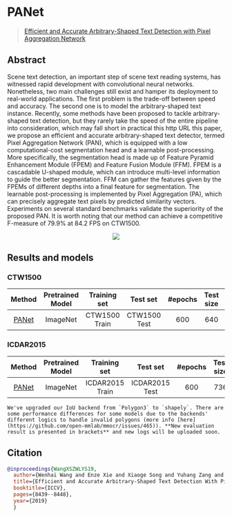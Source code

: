 # PANet

> [Efficient and Accurate Arbitrary-Shaped Text Detection with Pixel Aggregation Network](https://arxiv.org/abs/1908.05900)

<!-- [ALGORITHM] -->

## Abstract

Scene text detection, an important step of scene text reading systems, has witnessed rapid development with convolutional neural networks. Nonetheless, two main challenges still exist and hamper its deployment to real-world applications. The first problem is the trade-off between speed and accuracy. The second one is to model the arbitrary-shaped text instance. Recently, some methods have been proposed to tackle arbitrary-shaped text detection, but they rarely take the speed of the entire pipeline into consideration, which may fall short in practical this http URL this paper, we propose an efficient and accurate arbitrary-shaped text detector, termed Pixel Aggregation Network (PAN), which is equipped with a low computational-cost segmentation head and a learnable post-processing. More specifically, the segmentation head is made up of Feature Pyramid Enhancement Module (FPEM) and Feature Fusion Module (FFM). FPEM is a cascadable U-shaped module, which can introduce multi-level information to guide the better segmentation. FFM can gather the features given by the FPEMs of different depths into a final feature for segmentation. The learnable post-processing is implemented by Pixel Aggregation (PA), which can precisely aggregate text pixels by predicted similarity vectors. Experiments on several standard benchmarks validate the superiority of the proposed PAN. It is worth noting that our method can achieve a competitive F-measure of 79.9% at 84.2 FPS on CTW1500.

<div align=center>
<img src="https://user-images.githubusercontent.com/22607038/142795741-0e1ea962-1596-47c2-8671-27bbe87d0df8.png"/>
</div>

## Results and models

### CTW1500

|                       Method                        | Pretrained Model | Training set  |   Test set   | #epochs | Test size |    Recall     |   Precision   |     Hmean     |                       Download                        |
| :-------------------------------------------------: | :--------------: | :-----------: | :----------: | :-----: | :-------: | :-----------: | :-----------: | :-----------: | :---------------------------------------------------: |
| [PANet](configs/textdet/panet/panet_r18_fpem_ffm_600e_ctw1500.py) |     ImageNet     | CTW1500 Train | CTW1500 Test |   600   |    640    | 0.776 (0.717) | 0.838 (0.835) | 0.806 (0.801) | [model](https://download.openmmlab.com/mmocr/textdet/panet/panet_r18_fpem_ffm_sbn_600e_ctw1500_20210219-3b3a9aa3.pth) \| [log](https://download.openmmlab.com/mmocr/textdet/panet/panet_r18_fpem_ffm_sbn_600e_ctw1500_20210219-3b3a9aa3.log.json) |

### ICDAR2015

|                       Method                       | Pretrained Model |  Training set   |    Test set    | #epochs | Test size |    Recall    |  Precision   |     Hmean     |                       Download                       |
| :------------------------------------------------: | :--------------: | :-------------: | :------------: | :-----: | :-------: | :----------: | :----------: | :-----------: | :--------------------------------------------------: |
| [PANet](configs/textdet/panet/panet_r18_fpem_ffm_600e_icdar2015.py) |     ImageNet     | ICDAR2015 Train | ICDAR2015 Test |   600   |    736    | 0.734 (0.74) | 0.856 (0.86) | 0.791 (0.795) | [model](https://download.openmmlab.com/mmocr/textdet/panet/panet_r18_fpem_ffm_sbn_600e_icdar2015_20210219-42dbe46a.pth) \| [log](https://download.openmmlab.com/mmocr/textdet/panet/panet_r18_fpem_ffm_sbn_600e_icdar2015_20210219-42dbe46a.log.json) |

```{note}
We've upgraded our IoU backend from `Polygon3` to `shapely`. There are some performance differences for some models due to the backends' different logics to handle invalid polygons (more info [here](https://github.com/open-mmlab/mmocr/issues/465)). **New evaluation result is presented in brackets** and new logs will be uploaded soon.
```

## Citation

```bibtex
@inproceedings{WangXSZWLYS19,
  author={Wenhai Wang and Enze Xie and Xiaoge Song and Yuhang Zang and Wenjia Wang and Tong Lu and Gang Yu and Chunhua Shen},
  title={Efficient and Accurate Arbitrary-Shaped Text Detection With Pixel Aggregation Network},
  booktitle={ICCV},
  pages={8439--8448},
  year={2019}
  }
```

